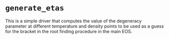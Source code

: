 # `generate_etas`

This is a simple driver that computes the value of the degeneracy
parameter at different temperature and density points to be used as a
guess for the bracket in the root finding procedure in the main EOS.
